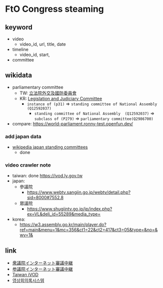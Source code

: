 # FtO Congress steaming

## keyword
- video
    - video_id, url, title, date
- timeline
    - video_id, start, 
- committee

## wikidata
- parliamentary committee 
    - TW: [立法院外交及國防委員會](https://www.wikidata.org/wiki/Q15942562)
    - KR: [Legislation and Judiciary Committee](https://www.wikidata.org/wiki/Q14850681)
        - `instance of (p31)` => 
`standing committee of National Assembly  (Q12592037)`
            - `standing committee of National Assembly  (Q12592037)` => `subclass of (P279)` => `parliamentary committee(Q2986700)`
- compare: https://world-parliament.ronny-test.openfun.dev/
### add japan data
- [wikipedia japan standing committees](https://ja.wikipedia.org/wiki/%E5%B8%B8%E4%BB%BB%E5%A7%94%E5%93%A1%E4%BC%9A#%E8%A1%86%E8%AD%B0%E9%99%A2%E3%81%AE%E5%B8%B8%E4%BB%BB%E5%A7%94%E5%93%A1%E4%BC%9A)
    - done
### video crawler note
- taiwan: done https://ivod.ly.gov.tw
- japan:
    - 參議院
        - https://www.webtv.sangiin.go.jp/webtv/detail.php?sid=8000#7552.8
    - 眾議院
        - https://www.shugiintv.go.jp/jp/index.php?ex=VL&deli_id=55289&media_type=
- korea:
    - https://w3.assembly.go.kr/main/player.do?ref=main&menu=1&mc=356&ct1=22&ct2=417&ct3=05&type=&no=&wv=1&

## link
- [衆議院インターネット審議中継](https://www.shugiintv.go.jp/jp/index.php)
- [参議院インターネット審議中継](https://www.webtv.sangiin.go.jp/webtv/index.php)
- [Taiwan iVOD](https://ivod.ly.gov.tw/)
- [영상회의록시스템](https://w3.assembly.go.kr/main/index.do)